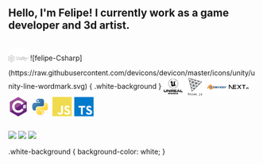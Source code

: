 ## Hello, I'm Felipe! I currently work as a game developer and 3d artist.

<div style="display: inline_block"><br>
  <img align="center" alt="felipe-Unity" height="40" width="40" style="background-color: white;" src="https://raw.githubusercontent.com/devicons/devicon/master/icons/unity/unity-line-wordmark.svg">
  ![felipe-Csharp](https://raw.githubusercontent.com/devicons/devicon/master/icons/unity/unity-line-wordmark.svg) { .white-background }
  <img align="center" alt="felipe-Unreal" height="40" width="40" style="background-color:white;"src="https://raw.githubusercontent.com/devicons/devicon/master/icons/unrealengine/unrealengine-original-wordmark.svg">
  <img align="center" alt="felipe-ThreeJS" height="40" width="40" style="background-color: white;" src="https://raw.githubusercontent.com/devicons/devicon/master/icons/threejs/threejs-original-wordmark.svg">
  <img align="center" alt="felipe-Blender" height="40" width="40" style="background-color: white;" src="https://raw.githubusercontent.com/devicons/devicon/master/icons/blender/blender-original-wordmark.svg">
  <img align="center" alt="felipe-NextJS" height="40" width="40" style="background-color: white;" src="https://raw.githubusercontent.com/devicons/devicon/master/icons/nextjs/nextjs-original-wordmark.svg">
  <img align="center" alt="felipe-Csharp" height="40" width="40" src="https://raw.githubusercontent.com/devicons/devicon/master/icons/csharp/csharp-original.svg">
  <img align="center" alt="felipe-Python" height="40" width="40" src="https://raw.githubusercontent.com/devicons/devicon/master/icons/python/python-original.svg">
  <img align="center" alt="felipe-Js" height="40" width="40" src="https://raw.githubusercontent.com/devicons/devicon/master/icons/javascript/javascript-plain.svg">
  <img align="center" alt="felipe-Ts" height="40" width="40" src="https://raw.githubusercontent.com/devicons/devicon/master/icons/typescript/typescript-plain.svg">
</div>
  
  ##
 
<div> 
  <a href="https://www.linkedin.com/in/rafaella-ballerini-45875016a" target="_blank"><img src="https://img.shields.io/badge/-LinkedIn-%230077B5?style=for-the-badge&logo=linkedin&logoColor=white" target="_blank"></a>
  <a href = "mailto:contatorafaballerini@gmail.com"><img src="https://img.shields.io/badge/-Gmail-%23333?style=for-the-badge&logo=gmail&logoColor=white" target="_blank"></a>
  <a href="https://instagram.com/rafaballerini" target="_blank"><img src="https://img.shields.io/badge/-Instagram-%23E4405F?style=for-the-badge&logo=instagram&logoColor=white" target="_blank"></a>
</div>

.white-background {
  background-color: white;
}
